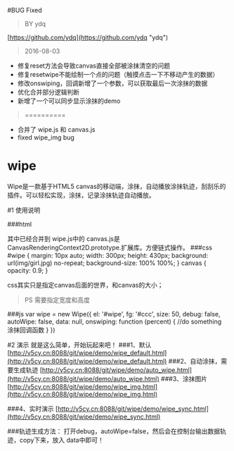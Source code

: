 #BUG Fixed

> BY ydq

[https://github.com/ydq](https://github.com/ydq "ydq")

> 2016-08-03


- 修复reset方法会导致canvas直接全部被涂抹清空的问题
- 修复resetwipe不能绘制一个点的问题（触摸点击一下不移动产生的数据）
- 修改onswiping，回调新增了一个参数，可以获取最后一次涂抹的数据
- 优化合并部分逻辑判断
- 新增了一个可以同步显示涂抹的demo


> ==========


- 合并了 wipe.js 和 canvas.js
- fixed wipe_img bug

# wipe
Wipe是一款基于HTML5 canvas的移动端，涂抹，自动播放涂抹轨迹，刮刮乐的插件。可以轻松实现，涂抹，记录涂抹轨迹自动播放。


#1 使用说明

###html
	<div id="wipe"></div>
	<script src="../src/wipe.js"></script>
其中已经合并到 wipe.js中的 canvas.js是CanvasRenderingContext2D.prototype.扩展库。方便链式操作。
###css
	#wipe {
		margin: 10px auto;
		width: 300px;
		height: 430px;
		background: url(img/girl.jpg) no-repeat;
		background-size: 100% 100%;
	}
	canvas {
		opacity: 0.9;
	}

css其实只是指定canvas后面的世界，和canvas的大小；
>PS 需要指定宽度和高度
>
###js
	var wipe = new Wipe({
		el: '#wipe',
		fg: '#ccc',
		size: 50,
		debug: false,
		autoWipe: false,
		data: null,
		onswiping: function (percent) {
			//do something 涂抹回调函数
		}
	})

#2 演示 就是这么简单，开始玩起来吧！
###1、默认
[http://v5cy.cn:8088/git/wipe/demo/wipe_default.html](http://v5cy.cn:8088/git/wipe/demo/wipe_default.html)
###2、自动涂抹，需要生成轨迹
[http://v5cy.cn:8088/git/wipe/demo/auto_wipe.html](http://v5cy.cn:8088/git/wipe/demo/auto_wipe.html)
###3、涂抹图片
[http://v5cy.cn:8088/git/wipe/demo/wipe_img.html](http://v5cy.cn:8088/git/wipe/demo/wipe_img.html)

###4、实时演示
[http://v5cy.cn:8088/git/wipe/demo/wipe_sync.html](http://v5cy.cn:8088/git/wipe/demo/wipe_sync.html)



###轨迹生成方法：
打开debug，autoWipe=false，然后会在控制台输出数据轨迹，copy下来，放入 data中即可！
